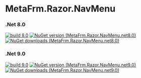 # MetaFrm.Razor.NavMenu

### .Net 8.0
[![build 8.0](https://github.com/MetaFrm/MetaFrm.Razor.NavMenu/actions/workflows/build_8.0.yml/badge.svg)](https://github.com/MetaFrm/MetaFrm.Razor.NavMenu/actions/workflows/build_8.0.yml)
[![NuGet version (MetaFrm.Razor.NavMenu.net8.0)](https://img.shields.io/nuget/v/MetaFrm.Razor.NavMenu.net8.0)](https://www.nuget.org/packages/MetaFrm.Razor.NavMenu.net8.0/)
[![NuGet downloads (MetaFrm.Razor.NavMenu.net8.0)](https://img.shields.io/nuget/dt/MetaFrm.Razor.NavMenu.net8.0)](https://www.nuget.org/packages/MetaFrm.Razor.NavMenu.net8.0/)
### .Net 9.0
[![build 9.0](https://github.com/MetaFrm/MetaFrm.Razor.NavMenu/actions/workflows/build_9.0.yml/badge.svg)](https://github.com/MetaFrm/MetaFrm.Razor.NavMenu/actions/workflows/build_9.0.yml)
[![NuGet version (MetaFrm.Razor.NavMenu.net9.0)](https://img.shields.io/nuget/v/MetaFrm.Razor.NavMenu.net9.0)](https://www.nuget.org/packages/MetaFrm.Razor.NavMenu.net9.0/)
[![NuGet downloads (MetaFrm.Razor.NavMenu.net9.0)](https://img.shields.io/nuget/dt/MetaFrm.Razor.NavMenu.net9.0)](https://www.nuget.org/packages/MetaFrm.Razor.NavMenu.net9.0/)